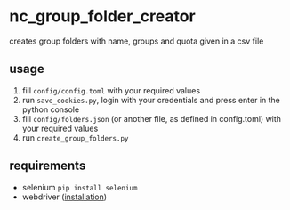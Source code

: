 
# nc_group_folder_creator

creates group folders with name, groups and quota given in a csv file

## usage

1. fill `config/config.toml` with your required values
1. run `save_cookies.py`, login with your credentials and press enter in the python console
1. fill `config/folders.json` (or another file, as defined in config.toml) with your required values
1. run `create_group_folders.py`

## requirements

- selenium `pip install selenium`
- webdriver ([installation](https://selenium-python.readthedocs.io/installation.html#drivers))

